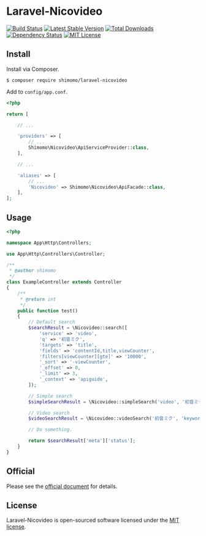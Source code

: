 # Laravel-Nicovideo

[![Build Status](https://circleci.com/gh/shimomo/laravel-nicovideo.svg?style=shield&circle-token=3559169f059fb9748a97d6ed2567a123c0683e87)](https://circleci.com/gh/shimomo/laravel-nicovideo)
[![Latest Stable Version](https://poser.pugx.org/shimomo/laravel-nicovideo/version)](https://packagist.org/packages/shimomo/laravel-nicovideo)
[![Total Downloads](https://poser.pugx.org/shimomo/laravel-nicovideo/downloads)](https://packagist.org/packages/shimomo/laravel-nicovideo)
[![Dependency Status](https://www.versioneye.com/user/projects/5899f0dba86053003a728c16/badge.svg?style=flat-square)](https://www.versioneye.com/user/projects/5899f0dba86053003a728c16)
[![MIT License](http://img.shields.io/badge/license-MIT-brightgreen.svg?style=flat)](LICENSE)

## Install
Install via Composer.
```
$ composer require shimomo/laravel-nicovideo
```

Add to ```config/app.conf```.
```php
<?php

return [

    // ...

    'providers' => [
        // ...
        Shimomo\Nicovideo\ApiServiceProvider::class,
    ],

    // ...

    'aliases' => [
        // ...
        'Nicovideo' => Shimomo\Nicovideo\ApiFacade::class,
    ],
];
```

## Usage
```php
<?php

namespace App\Http\Controllers;

use App\Http\Controllers\Controller;

/**
 * @author shimomo
 */
class ExampleController extends Controller
{
    /**
     * @return int
     */
    public function test()
    {
        // Default search
        $searchResult = \Nicovideo::search([
            'service' => 'video',
            'q' => '初音ミク',
            'targets' => 'title',
            'fields' => 'contentId,title,viewCounter',
            'filters[viewCounter][gte]' => '10000',
            '_sort' => '-viewCounter',
            '_offset' => 0,
            '_limit' => 3,
            '_context' => 'apiguide',
        ]);

        // Simple search
        $simpleSearchResult = \Nicovideo::simpleSearch('video', '初音ミク');

        // Video search
        $videoSearchResult = \Nicovideo::videoSearch('初音ミク', 'keywords', 'desc', 'view');

        // Do something.

        return $searchResult['meta']['status'];
    }
}
```

## Official
Please see the [official document](http://search.nicovideo.jp/docs/api/search.html) for details.

## License
Laravel-Nicovideo is open-sourced software licensed under the [MIT license](LICENSE).
